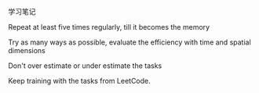 学习笔记

Repeat at least five times regularly, till it becomes the memory
 
Try as many ways as possible, evaluate the efficiency with time and spatial dimensions

Don't over estimate or under estimate the tasks

Keep training with the tasks from LeetCode.